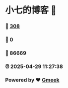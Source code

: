 # 小七的博客 :link:  
### :page_facing_up: [308](/tag.html) 
### :speech_balloon: 0 
### :hibiscus: 86669 
### :alarm_clock: 2025-04-29 11:27:38 
### Powered by :heart: [Gmeek](https://github.com/Meekdai/Gmeek)
